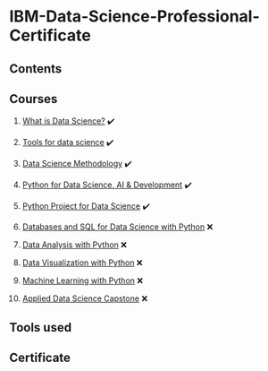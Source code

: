 # IBM-Data-Science-Professional-Certificate

## Contents

## Courses
1. [What is Data Science?](https://github.com/Teolhyn/IBM-Data-Science-Professional-Certificate/tree/main/01.%20What%20is%20Data%20Science) ✔️

2. [Tools for data science](https://github.com/Teolhyn/IBM-Data-Science-Professional-Certificate/tree/main/02.%20Tools%20for%20Data%20Science) ✔️

3. [Data Science Methodology](https://github.com/Teolhyn/IBM-Data-Science-Professional-Certificate/tree/main/03.%20Data%20Science%20Methodology) ✔️

4. [Python for Data Science, AI & Development](https://github.com/Teolhyn/IBM-Data-Science-Professional-Certificate/tree/main/04.%20Python%20for%20Data%20Science%2C%20AI%20%26%20Development) ✔️

5. [Python Project for Data Science](https://github.com/Teolhyn/IBM-Data-Science-Professional-Certificate/tree/main/05.%20Python%20Project%20for%20Data%20Science) ✔️

6. [Databases and SQL for Data Science with Python](https://github.com/Teolhyn/IBM-Data-Science-Professional-Certificate/tree/main/06.%20Databases%20and%20SQL%20for%20Data%20Science%20with%20Python) ❌

7. [Data Analysis with Python](https://github.com/Teolhyn/IBM-Data-Science-Professional-Certificate/tree/main/07.%20Data%20Analysis%20with%20Python) ❌

8. [Data Visualization with Python](https://github.com/Teolhyn/IBM-Data-Science-Professional-Certificate/tree/main/08.%20Data%20Visualization%20with%20Python) ❌

9. [Machine Learning with Python](https://github.com/Teolhyn/IBM-Data-Science-Professional-Certificate/tree/main/09.%20Machine%20Learning%20with%20Python) ❌

10. [Applied Data Science Capstone](https://github.com/Teolhyn/IBM-Data-Science-Professional-Certificate/tree/main/10.%20Applied%20Data%20Science%20Capstone) ❌

## Tools used

## Certificate
